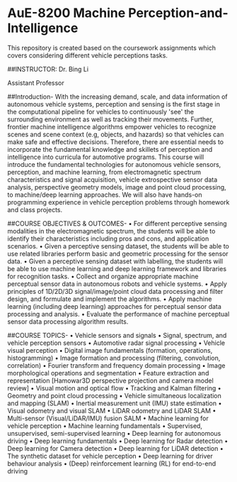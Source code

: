 # AuE-8200 Machine Perception-and-Intelligence
This repository is created based on the coursework assignments which covers considering different vehicle perceptions tasks.

##INSTRUCTOR: Dr. Bing Li

Assistant Professor

##Introduction-
With the increasing demand, scale, and data information of autonomous vehicle systems, perception and sensing is the first stage in the computational pipeline for vehicles to
continuously 'see' the surrounding environment as well as tracking their movements. Further, frontier machine intelligence algorithms empower vehicles to recognize scenes and scene
context (e.g, objects, and hazards) so that vehicles can make safe and effective decisions. Therefore, there are essential needs to incorporate the fundamental knowledge and skillets of
perception and intelligence into curricula for automotive programs. This course will introduce the fundamental technologies for autonomous vehicle sensors, perception, and machine learning, from electromagnetic spectrum characteristics and signal acquisition, vehicle extrospective sensor data analysis, perspective geometry models, image
and point cloud processing, to machine/deep learning approaches. We will also have hands-on programming experience in vehicle perception problems through homework and class projects.

##COURSE OBJECTIVES & OUTCOMES-
•	For different perceptive sensing modalities in the electromagnetic spectrum, the students will be able to identify their characteristics including pros and cons, and application scenarios.
•	Given a perceptive sensing dataset, the students will be able to use related libraries perform basic and geometric processing for the sensor data.
•	Given a perceptive sensing dataset with labelling, the students will be able to use machine learning and deep learning framework and libraries for recognition tasks.
•	Collect and organize appropriate machine perceptual sensor data in autonomous robots and vehicle systems.
•	Apply principles of 1D/2D/3D signal/image/point cloud data processing and filter design, and formulate and implement the algorithms.
•	Apply machine learning (including deep learning) approaches for perceptual sensor data processing and analysis.
•	Evaluate the performance of machine perceptual sensor data processing algorithm results.

##COURSE TOPICS-
•	Vehicle sensors and signals
•	Signal, spectrum, and vehicle perception sensors
•	Automotive radar signal processing 
•	Vehicle visual perception
•	Digital image fundamentals (formation, operations, histogramming) 
•	Image formation and processing (filtering, convolution, correlation)
•	Fourier transform and frequency domain processing
•	Image morphological operations and segmentation
•	Feature extraction and representation [Hamowar3D perspective projection and camera model review]
•	Visual motion and optical flow
•	Tracking and Kalman filtering
•	Geometry and point cloud processing
•	Vehicle simultaneous localization and mapping (SLAM)
•	Inertial measurement unit (IMU) state estimation
•	Visual odometry and visual SLAM
•	LiDAR odometry and LiDAR SLAM
•	Multi-sensor (Visual/LiDAR/IMU) fusion SALM
•	Machine learning for vehicle perception
•	Machine learning fundamentals
•	Supervised, unsupervised, semi-supervised learning
•	Deep learning for autonomous driving
•	Deep learning fundamentals
•	Deep learning for Radar detection
•	Deep learning for Camera detection
•	Deep learning for LiDAR detection
•	The synthetic dataset for vehicle perception
•	Deep learning for driver behaviour analysis
•	(Deep) reinforcement learning (RL) for end-to-end driving

